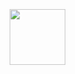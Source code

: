 <div id="header" align="center">
    <img src="https://tenor.com/view/bahroo-hacker-panda-hacking-cool-gif-15741061.gif" width="100"/>
</div>
